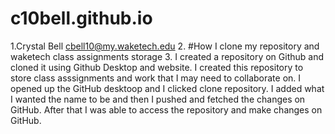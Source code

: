 # c10bell.github.io
1.Crystal Bell cbell10@my.waketech.edu
2. #How I clone my repository and waketech class assignments storage
3. I created a repository on Github and cloned it using Github Desktop and website. I created this repository to store class asssignments and work that I may need to collaborate on.
I opened up the GitHub desktoop and I clicked clone repository. I added what I wanted the name to be and then I pushed and fetched the changes on GitHub. After that I was able to access the repository and make changes on GitHub.
